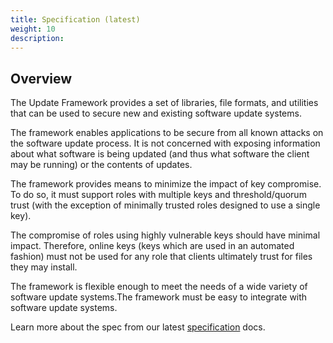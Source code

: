 ```yaml
---
title: Specification (latest)
weight: 10
description:
---
```


## Overview

The Update Framework provides a set of libraries, file formats, and utilities
that can be used to secure new and existing software update systems.

The framework enables applications to be secure from all known attacks on the
software update process. It is not concerned with exposing information about
what software is being updated (and thus what software the client may be
running) or the contents of updates.

The framework provides means to minimize the impact of key compromise. To do so,
it must support roles with multiple keys and threshold/quorum trust (with the
exception of minimally trusted roles designed to use a single key).

The compromise of roles using highly vulnerable keys should have minimal impact.
Therefore, online keys (keys which are used in an automated fashion) must not be
used for any role that clients ultimately trust for files they may install.

The framework is flexible enough to meet the needs of a wide variety of software
update systems.The framework must be easy to integrate with software update
systems.

Learn more about the spec from our latest
[specification](https://theupdateframework.github.io/specification/latest/)
docs.
